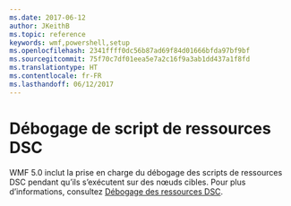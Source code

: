 ```yaml
---
ms.date: 2017-06-12
author: JKeithB
ms.topic: reference
keywords: wmf,powershell,setup
ms.openlocfilehash: 2341ffff0dc56b87ad69f84d01666bfda97bf9bf
ms.sourcegitcommit: 75f70c7df01eea5e7a2c16f9a3ab1dd437a1f8fd
ms.translationtype: HT
ms.contentlocale: fr-FR
ms.lasthandoff: 06/12/2017
---
```

# <a name="dsc-resource-script-debugging"></a>Débogage de script de ressources DSC

WMF 5.0 inclut la prise en charge du débogage des scripts de ressources DSC pendant qu’ils s’exécutent sur des nœuds cibles.
Pour plus d’informations, consultez [Débogage des ressources DSC](https://msdn.microsoft.com/powershell/dsc/debugresource).

